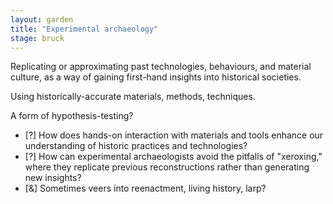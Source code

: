 ```yaml
---  
layout: garden
title: "Experimental archaeology"
stage: bruck
---
```


Replicating or approximating past technologies, behaviours, and material culture, as a way of gaining first-hand insights into historical societies.

Using historically-accurate materials, methods, techniques.

A form of hypothesis-testing?

- [?] How does hands-on interaction with materials and tools enhance our understanding of historic practices and technologies?
- [?] How can experimental archaeologists avoid the pitfalls of "xeroxing," where they replicate previous reconstructions rather than generating new insights?
- [&] Sometimes veers into reenactment, living history, larp?